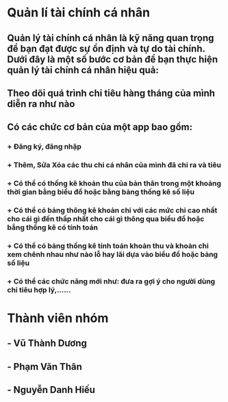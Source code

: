 # Quản lí tài chính cá nhân
## Quản lý tài chính cá nhân là kỹ năng quan trọng để bạn đạt được sự ổn định và tự do tài chính. Dưới đây là một số bước cơ bản để bạn thực hiện quản lý tài chính cá nhân hiệu quả:
## Theo dõi quá trình chi tiêu hàng tháng của mình diễn ra như nào
## Có các chức cơ bản của một app bao gồm:
### + Đăng ký, đăng nhập 
### + Thêm, Sửa Xóa các thu chi cá nhân của mình đã chi ra và tiêu
### + Có thể có thống kê khoản thu của bản thân trong một khoảng thời gian bằng biểu đồ hoặc bằng bảng thống kê số liệu
### + Có thể có bảng thông kê khoản chi với các mức chi cao nhất cho cái gì đến thấp nhất cho cái gì thông qua biểu đồ hoặc bẳng thống kê có tính toán
### + Có thể có bảng thống kê tính toán khoản thu và khoản chi xem chênh nhau như nào lỗ hay lãi dựa vào biểu đồ hoặc bảng số liệu
### + Có thể các chức năng mới như: đưa ra gợi ý cho người dùng chi tiêu hợp lý,......
# Thành viên nhóm
## - Vũ Thành Dương
## - Phạm Văn Thân
## - Nguyễn Danh Hiếu
